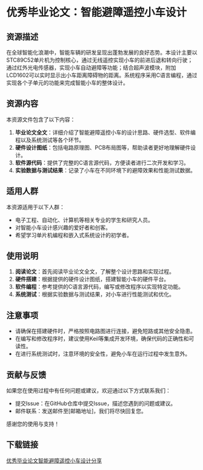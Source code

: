 # 优秀毕业论文：智能避障遥控小车设计

## 资源描述

在全球智能化浪潮中，智能车辆的研发呈现出蓬勃发展的良好态势。本设计主要以STC89C52单片机为控制核心，通过无线遥控实现小车的前进后退和转向行驶；通过红外光电传感器，实现小车自动避障等功能；结合超声波模块，附加LCD1602可以实时显示出小车距离障碍物的距离。系统程序采用C语言编程，通过实现各个子单元的功能来完成智能小车的整体设计。

## 资源内容

本资源文件包含了以下内容：

1. **毕业论文全文**：详细介绍了智能避障遥控小车的设计思路、硬件选型、软件编程以及系统测试等各个环节。
2. **硬件设计图纸**：包括电路原理图、PCB布局图等，帮助读者更好地理解硬件设计。
3. **软件源代码**：提供了完整的C语言源代码，方便读者进行二次开发和学习。
4. **实验数据与测试结果**：记录了小车在不同环境下的避障效果和性能测试数据。

## 适用人群

本资源适用于以下人群：

- 电子工程、自动化、计算机等相关专业的学生和研究人员。
- 对智能小车设计感兴趣的爱好者和创客。
- 希望学习单片机编程和嵌入式系统设计的初学者。

## 使用说明

1. **阅读论文**：首先阅读毕业论文全文，了解整个设计思路和实现过程。
2. **硬件搭建**：根据提供的硬件设计图纸，搭建智能小车的硬件平台。
3. **软件编程**：参考提供的C语言源代码，编写或修改程序以实现特定功能。
4. **系统测试**：根据实验数据与测试结果，对小车进行性能测试和优化。

## 注意事项

- 请确保在搭建硬件时，严格按照电路图进行连接，避免短路或其他安全隐患。
- 在编写和修改程序时，建议使用Keil等集成开发环境，确保代码的正确性和可读性。
- 在进行系统测试时，注意环境的安全性，避免小车在运行过程中发生意外。

## 贡献与反馈

如果您在使用过程中有任何问题或建议，欢迎通过以下方式联系我们：

- 提交Issue：在GitHub仓库中提交Issue，描述您遇到的问题或建议。
- 邮件联系：发送邮件至[邮箱地址]，我们将尽快回复您。

感谢您的使用与支持！

## 下载链接

[优秀毕业论文智能避障遥控小车设计分享](https://pan.quark.cn/s/ef5ed23a4f05)